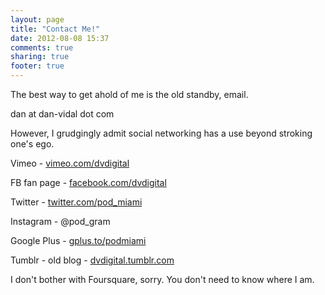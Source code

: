 ```yaml
---
layout: page
title: "Contact Me!"
date: 2012-08-08 15:37
comments: true
sharing: true
footer: true
---
```


<p>The best way to get ahold of me is the old standby, email.</p>
<p>dan at dan-vidal dot com</p>

<p>However, I grudgingly admit social networking has a use beyond stroking one's ego.</p>
<p>Vimeo - <a href="http://vimeo.com/dvdigital">vimeo.com/dvdigital</a></p>
<p>FB fan page - <a href="http://facebook.com/dvdigital">facebook.com/dvdigital</a></p>
<p>Twitter - <a href="http://twitter.com/pod_miami">twitter.com/pod_miami</a></p>
<p>Instagram - @pod_gram</p>
<p>Google Plus - <a href="http://gplus.to/podmiami">gplus.to/podmiami</a></p>
<p>Tumblr - old blog - <a href="http://dvdigital.tumblr.com/">dvdigital.tumblr.com</a></p>

<p>I don't bother with Foursquare, sorry. You don't need to know where I am.</p>



